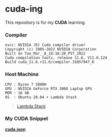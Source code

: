 # cuda-ing

This repository is for my **CUDA** learning.

### Compiler
```
nvcc: NVIDIA (R) Cuda compiler driver
Copyright (c) 2005-2022 NVIDIA Corporation
Built on Tue_Mar__8_18:18:20_PST_2022
Cuda compilation tools, release 11.6, V11.6.124
Build cuda_11.6.r11.6/compiler.31057947_0
```
### Host Machine
```
CPU : Ryzen 7 5800H
GPU : NVIDIA GeForce RTX 3060 Laptop GPU
MEM : 16 GB
OS  : Ubuntu 20.04 + Lambda Stack
```
> [Lambda Stack](https://lambdalabs.com/lambda-stack-deep-learning-software)

### My CUDA Snippet
**[cuda.json](https://github.com/paleumm/cuda-ing/blob/main/cuda.json)**